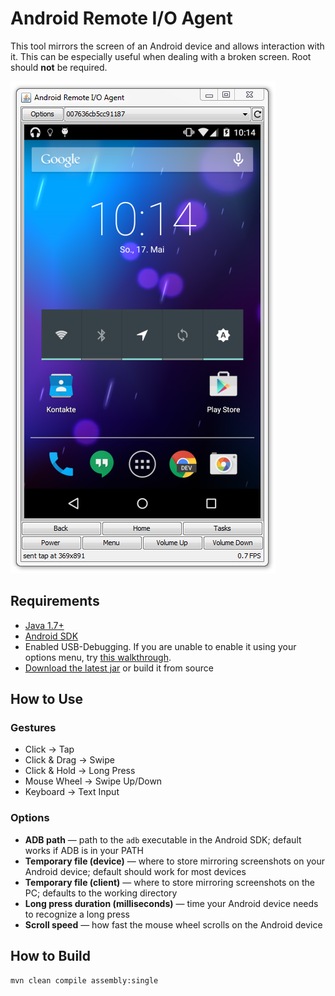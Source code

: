 Android Remote I/O Agent
========================

This tool mirrors the screen of an Android device and allows interaction with it. This can be especially useful when dealing with a broken screen. Root should **not** be required.

![Demo Screenshot](doc/demo.png)



Requirements
------------

* [Java 1.7+](http://java.com/download/)
* [Android SDK](http://developer.android.com/sdk/installing/index.html)
* Enabled USB-Debugging. If you are unable to enable it using your options menu, try [this walkthrough](http://android.stackexchange.com/a/23928/42806).
* [Download the latest jar](https://github.com/wue-bros/AndroidRemoteIOAgent/releases) or build it from source



How to Use
----------

### Gestures

* Click &rarr; Tap
* Click & Drag &rarr; Swipe
* Click & Hold &rarr; Long Press
* Mouse Wheel &rarr; Swipe Up/Down
* Keyboard &rarr; Text Input

### Options

* **ADB path** &mdash; path to the `adb` executable in the Android SDK; default works if ADB is in your PATH
* **Temporary file (device)** &mdash; where to store mirroring screenshots on your Android device; default should work for most devices
* **Temporary file (client)** &mdash; where to store mirroring screenshots on the PC; defaults to the working directory
* **Long press duration (milliseconds)** &mdash; time your Android device needs to recognize a long press
* **Scroll speed** &mdash; how fast the mouse wheel scrolls on the Android device



How to Build
------------

    mvn clean compile assembly:single
